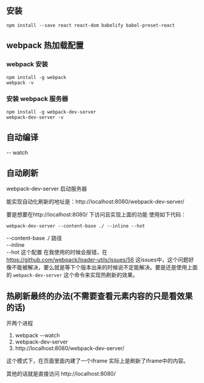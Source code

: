 ## 安装
```
npm install --save react react-dom babelify babel-preset-react
```
## webpack 热加载配置
### webpack 安装
```
npm install -g webpack
webpack -v
```

### 安装 webpack 服务器
```
npm install -g webpack-dev-server
webpack-dev-server -v
```


## 自动编译
-- watch

## 自动刷新
webpack-dev-server
启动服务器

能实现自动化刷新的地址是：http://localhost:8080/webpack-dev-server/

要是想要在http://localhost:8080/ 下访问且实现上面的功能
使用如下代码：
```
webpack-dev-server --content-base ./ --inline --hot
```
--content-base ./ 路径  
--inline  
--hot  这个配置 在我使用的时候会报错，在 https://github.com/webpack/loader-utils/issues/56 这issues中，这个问题好像不能被解决，要么就是等下个版本出来的时候说不定能解决。要是还是使用上面的 `webpack-dev-server` 这个命令来实现热刷新的效果。  

## 热刷新最终的办法(不需要查看元素内容的只是看效果的话)
开两个进程  
1. webpack --watch
2. webpack-dev-server
3. http://localhost:8080/webpack-dev-server/

这个模式下，在页面里面内建了一个iframe 实际上是刷新了iframe中的内容。

其他的话就是直接访问 http://localhost:8080/ 

